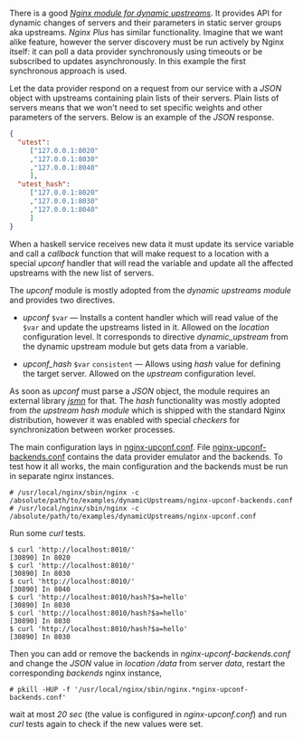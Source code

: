 There is a good [*Nginx module for dynamic
upstreams*](http://github.com/cubicdaiya/ngx_dynamic_upstream). It provides API
for dynamic changes of servers and their parameters in static server groups aka
upstreams. *Nginx Plus* has similar functionality. Imagine that we want alike
feature, however the server discovery must be run actively by Nginx itself: it
can poll a data provider synchronously using timeouts or be subscribed to
updates asynchronously. In this example the first synchronous approach is used.

Let the data provider respond on a request from our service with a *JSON* object
with upstreams containing plain lists of their servers. Plain lists of servers
means that we won't need to set specific weights and other parameters of the
servers. Below is an example of the *JSON* response.

```json
{
  "utest":
     ["127.0.0.1:8020"
     ,"127.0.0.1:8030"
     ,"127.0.0.1:8040"
     ],
  "utest_hash":
     ["127.0.0.1:8020"
     ,"127.0.0.1:8030"
     ,"127.0.0.1:8040"
     ]
}
```

When a haskell service receives new data it must update its service variable and
call a *callback* function that will make request to a location with a special
*upconf* handler that will read the variable and update all the affected
upstreams with the new list of servers.

The *upconf* module is mostly adopted from the *dynamic upstreams module* and
provides two directives.

- *upconf* ``$var`` &mdash; Installs a content handler which will read value of
  the ``$var`` and update the upstreams listed in it. Allowed on the *location*
  configuration level. It corresponds to directive *dynamic_upstream* from the
  dynamic upstream module but gets data from a variable.

- *upconf_hash* ``$var`` ``consistent`` &mdash; Allows using *hash* value for
  defining the target server. Allowed on the *upstream* configuration level.

As soon as *upconf* must parse a *JSON* object, the module requires an external
library [*jsmn*](http://github.com/zserge/jsmn) for that. The *hash*
functionality was mostly adopted from *the upstream hash module* which is
shipped with the standard Nginx distribution, however it was enabled with
special *checkers* for synchronization between worker processes.

The main configuration lays in [nginx-upconf.conf](nginx-upconf.conf). File
[nginx-upconf-backends.conf](nginx-upconf-backends.conf) contains the data
provider emulator and the backends. To test how it all works, the main
configuration and the backends must be run in separate nginx instances.

```ShellSession
# /usr/local/nginx/sbin/nginx -c /absolute/path/to/examples/dynamicUpstreams/nginx-upconf-backends.conf
# /usr/local/nginx/sbin/nginx -c /absolute/path/to/examples/dynamicUpstreams/nginx-upconf.conf
```

Run some *curl* tests.

```ShellSession
$ curl 'http://localhost:8010/'
[30890] In 8020
$ curl 'http://localhost:8010/'
[30890] In 8030
$ curl 'http://localhost:8010/'
[30890] In 8040
$ curl 'http://localhost:8010/hash?$a=hello'
[30890] In 8030
$ curl 'http://localhost:8010/hash?$a=hello'
[30890] In 8030
$ curl 'http://localhost:8010/hash?$a=hello'
[30890] In 8030
```

Then you can add or remove the backends in *nginx-upconf-backends.conf* and
change the *JSON* value in *location /data* from server *data*, restart the
corresponding *backends* nginx instance,

```ShellSession
# pkill -HUP -f '/usr/local/nginx/sbin/nginx.*nginx-upconf-backends.conf'
```

wait at most *20 sec* (the value is configured in *nginx-upconf.conf*) and run
*curl* tests again to check if the new values were set.

